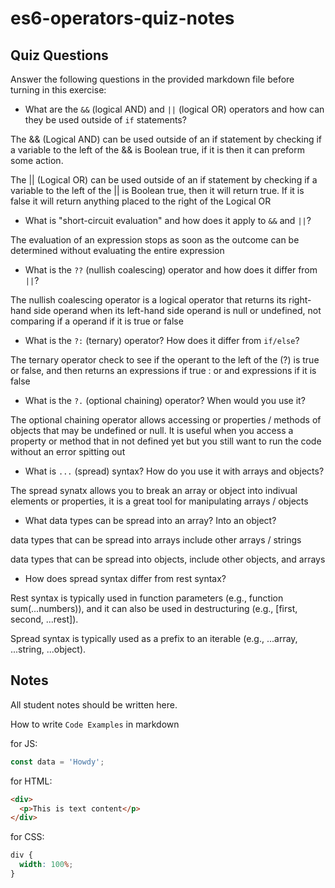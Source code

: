 # es6-operators-quiz-notes

## Quiz Questions

Answer the following questions in the provided markdown file before turning in this exercise:

- What are the `&&` (logical AND) and `||` (logical OR) operators and how can they be used outside of `if` statements?

The && (Logical AND) can be used outside of an if statement by checking if a variable to the left of the && is Boolean true, if it is then it can preform some action.

The || (Logical OR) can be used outside of an if statement by checking if a variable to the left of the || is Boolean true, then it will return true. If it is false it will return anything placed to the right of the Logical OR

- What is "short-circuit evaluation" and how does it apply to `&&` and `||`?

The evaluation of an expression stops as soon as the outcome can be determined without evaluating the entire expression

- What is the `??` (nullish coalescing) operator and how does it differ from `||`?

The nullish coalescing operator is a logical operator that returns its right-hand side operand when its left-hand side operand is null or undefined, not comparing if a operand if it is true or false

- What is the `?:` (ternary) operator? How does it differ from `if/else`?

The ternary operator check to see if the operant to the left of the (?) is true or false, and then returns an expressions if true : or and expressions if it is false

- What is the `?.` (optional chaining) operator? When would you use it?

The optional chaining operator allows accessing or properties / methods of objects that may be undefined or null. It is useful when you access a property or method that in not defined yet but you still want to run the code without an error spitting out

- What is `...` (spread) syntax? How do you use it with arrays and objects?

The spread synatx allows you to break an array or object into indivual elements or properties, it is a great tool for manipulating arrays / objects

- What data types can be spread into an array? Into an object?

data types that can be spread into arrays include other arrays / strings

data types that can be spread into objects, include other objects, and arrays

- How does spread syntax differ from rest syntax?

Rest syntax is typically used in function parameters (e.g., function sum(...numbers)), and it can also be used in destructuring (e.g., [first, second, ...rest]).

Spread syntax is typically used as a prefix to an iterable (e.g., ...array, ...string, ...object).

## Notes

All student notes should be written here.

How to write `Code Examples` in markdown

for JS:

```js
const data = 'Howdy';
```

for HTML:

```html
<div>
  <p>This is text content</p>
</div>
```

for CSS:

```css
div {
  width: 100%;
}
```
